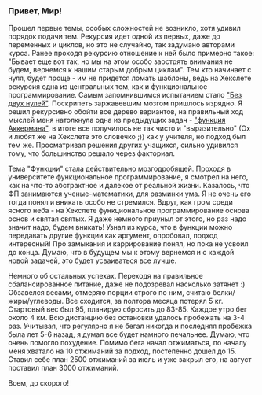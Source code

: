 ### Привет, Мир!

Прошел первые темы, особых сложностей не возникло, хотя удивил порядок подачи тем. Рекурсия идет одной из первых, даже до переменных и циклов, но это не случайно, так задумано авторами курса. Ранее проходя рекурсию отношение к ней было примерно такое: "Бывает еще вот так, но мы на этом особо заострять внимания не будем, вернемся к нашим старым добрым циклам". Тем кто начинает с нуля, будет проще - им не придется ломать шаблоны, ведь на Хекслете рекурсия одна из центральных тем, как и функциональное программирование. Самым запомнившимся испытанием стало ["Без двух нулей"](https://ru.hexlet.io/challenges/programming_basics_without_two_zeros). Поскрипеть заржавевшим мозгом пришлось изрядно. Я решил рекурсивно обойти все дерево вариантов, на правильный ход мыслей меня натолкнула одна из предыдущих задач - ["функция Аккермана"](https://ru.hexlet.io/challenges/programming_basics_ackermann), в итоге все получилось не так чисто и "выразительно" (Ох и любят же на Хекслете это словечко ;)) как у учителя, но подход был тем же. Просматривая решения других учащихся, сильно удивился тому, что большинство решало через факториал.

Тема "Функции" стала действительно мозгодробящей.  Проходя в университете функциональное программирование, я смотрел на него, как на что-то абстрактное и далекое от реальной жизни. Казалось, что ФП занимаются ученые-математики, для разминки ума. Я не очень его тогда понял и вникать особо не стремился. Вдруг, как гром среди ясного неба - на Хекслете функциональное программирование основа основ и святая святых. Я даже немного приуныл от этого, но раз надо значит надо, будем вникать! Узнал из курса, что в функции можно передавать другие функции как аргумент, опробовал, подход интересный! Про замыкания и каррирование понял, но пока не усвоил до конца. Думаю, что в будущем мы к этому вернемся и с каждой новой задачей, это будет усваиваться все лучше. 

Немного об остальных успехах. Переходя на правильное сбалансированное питание, даже не подозревал насколько затянет :) Обзавелся весами, отмеряю порции строго по ним, считаю белки/жиры/углеводы. Все сходится, за полтора месяца потерял 5 кг. Стартовый вес был 95, планирую сбросить до 83-85. Каждое утро бег около 4 км. Всю дистанцию без остановки удалось пробежать на 3-4 раз. Учитывая, что регулярно я не бегал никогда и последняя пробежка была лет 5-6 назад, я думал все будет намного печальнее. Думаю, что очень помогло похудение. Помимо бега начал отжиматься, по началу меня хватало на 10 отжиманий за подход, постепенно дошел до 15. Cтавил себе план 2500 отжиманий за июль и уже закрыл его, на август поставил план 3000 отжиманий.

Всем, до скорого!    

